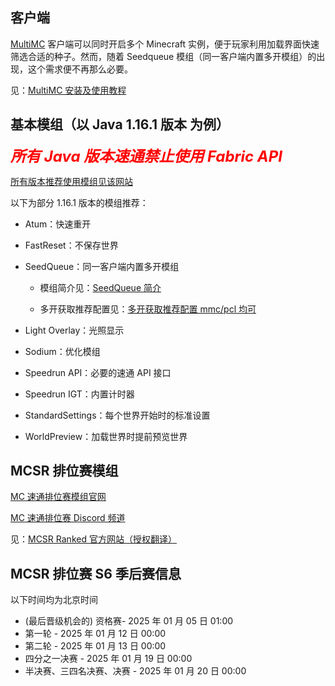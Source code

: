 ## 客户端

[MultiMC](https://multimc.org/) 客户端可以同时开启多个 Minecraft 实例，便于玩家利用加载界面快速筛选合适的种子。然而，随着 Seedqueue 模组（同一客户端内置多开模组）的出现，这个需求便不再那么必要。

见：[MultiMC 安装及使用教程](https://www.bilibili.com/video/BV1WR4y1U791)

## 基本模组（以 Java 1.16.1 版本 为例）

<strong><em><font color=red size=5>所有 Java 版本速通禁止使用 Fabric API</font></em></strong>

[所有版本推荐使用模组见该网站](https://mods.tildejustin.dev/)

以下为部分 1.16.1 版本的模组推荐：

- Atum：快速重开

- FastReset：不保存世界

- SeedQueue：同一客户端内置多开模组

  - 模组简介见：[SeedQueue 简介](https://www.bilibili.com/video/BV17M4m1173p)

  - 多开获取推荐配置见：[多开获取推荐配置 mmc/pcl 均可](https://www.bilibili.com/video/BV1V1qNYMEQq)

- Light Overlay：光照显示

- Sodium：优化模组

- Speedrun API：必要的速通 API 接口

- Speedrun IGT：内置计时器

- StandardSettings：每个世界开始时的标准设置

- WorldPreview：加载世界时提前预览世界

## MCSR 排位赛模组

[MC 速通排位赛模组官网](https://mcsrranked.com/)

[MC 速通排位赛 Discord 频道](https://mcsrranked.com/discord)

见：[MCSR Ranked 官方网站（授权翻译）](https://www.bilibili.com/opus/898557211912962056)

## MCSR 排位赛 S6 季后赛信息

以下时间均为北京时间

- (最后晋级机会的) 资格赛- 2025 年 01 月 05 日 01:00
- 第一轮 - 2025 年 01 月 12 日 00:00
- 第二轮 - 2025 年 01 月 13 日 00:00
- 四分之一决赛 - 2025 年 01 月 19 日 00:00
- 半决赛、三四名决赛、决赛 - 2025 年 01 月 20 日 00:00
